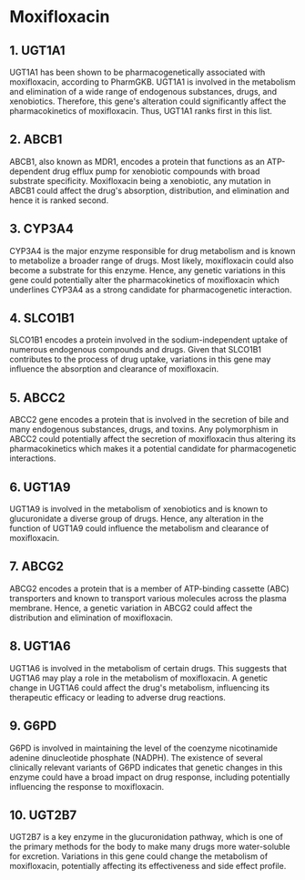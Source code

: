 # Moxifloxacin
## 1. UGT1A1
UGT1A1 has been shown to be pharmacogenetically associated with moxifloxacin, according to PharmGKB. UGT1A1 is involved in the metabolism and elimination of a wide range of endogenous substances, drugs, and xenobiotics. Therefore, this gene's alteration could significantly affect the pharmacokinetics of moxifloxacin. Thus, UGT1A1 ranks first in this list.
## 2. ABCB1
ABCB1, also known as MDR1, encodes a protein that functions as an ATP-dependent drug efflux pump for xenobiotic compounds with broad substrate specificity. Moxifloxacin being a xenobiotic, any mutation in ABCB1 could affect the drug's absorption, distribution, and elimination and hence it is ranked second.
## 3. CYP3A4
CYP3A4 is the major enzyme responsible for drug metabolism and is known to metabolize a broader range of drugs. Most likely, moxifloxacin could also become a substrate for this enzyme. Hence, any genetic variations in this gene could potentially alter the pharmacokinetics of moxifloxacin which underlines CYP3A4 as a strong candidate for pharmacogenetic interaction.
## 4. SLCO1B1
SLCO1B1 encodes a protein involved in the sodium-independent uptake of numerous endogenous compounds and drugs. Given that SLCO1B1 contributes to the process of drug uptake, variations in this gene may influence the absorption and clearance of moxifloxacin.
## 5. ABCC2
ABCC2 gene encodes a protein that is involved in the secretion of bile and many endogenous substances, drugs, and toxins. Any polymorphism in ABCC2 could potentially affect the secretion of moxifloxacin thus altering its pharmacokinetics which makes it a potential candidate for pharmacogenetic interactions.
## 6. UGT1A9
UGT1A9 is involved in the metabolism of xenobiotics and is known to glucuronidate a diverse group of drugs. Hence, any alteration in the function of UGT1A9 could influence the metabolism and clearance of moxifloxacin.
## 7. ABCG2
ABCG2 encodes a protein that is a member of ATP-binding cassette (ABC) transporters and known to transport various molecules across the plasma membrane. Hence, a genetic variation in ABCG2 could affect the distribution and elimination of moxifloxacin.
## 8. UGT1A6
UGT1A6 is involved in the metabolism of certain drugs. This suggests that UGT1A6 may play a role in the metabolism of moxifloxacin. A genetic change in UGT1A6 could affect the drug's metabolism, influencing its therapeutic efficacy or leading to adverse drug reactions.
## 9. G6PD
G6PD is involved in maintaining the level of the coenzyme nicotinamide adenine dinucleotide phosphate (NADPH). The existence of several clinically relevant variants of G6PD indicates that genetic changes in this enzyme could have a broad impact on drug response, including potentially influencing the response to moxifloxacin.
## 10. UGT2B7
UGT2B7 is a key enzyme in the glucuronidation pathway, which is one of the primary methods for the body to make many drugs more water-soluble for excretion. Variations in this gene could change the metabolism of moxifloxacin, potentially affecting its effectiveness and side effect profile.
